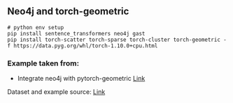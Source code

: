 ## Neo4j and torch-geometric

```
# python env setup
pip install sentence_transformers neo4j gast
pip install torch-scatter torch-sparse torch-cluster torch-geometric -f https://data.pyg.org/whl/torch-1.10.0+cpu.html
```
### Example taken from:
* Integrate neo4j with pytorch-geometric [Link](https://towardsdatascience.com/integrate-neo4j-with-pytorch-geometric-to-create-recommendations-21b0b7bc9aa)

Dataset and example source: [Link](https://github.com/pyg-team/pytorch_geometric/tree/master/examples/hetero)

